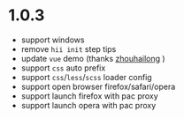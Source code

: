 # 1.0.3

* support windows
* remove `hii init` step tips
* update `vue` demo (thanks [zhouhailong](https://github.com/zhouhailong) )
* support `css` auto prefix
* support `css`/`less`/`scss` loader config
* support open browser firefox/safari/opera
* support launch firefox with pac proxy
* support launch opera with pac proxy
